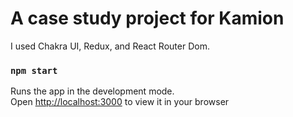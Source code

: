 # A case study project for Kamion

I used Chakra UI, Redux, and React Router Dom. 

### `npm start`

Runs the app in the development mode.\
Open [http://localhost:3000](http://localhost:3000) to view it in your browser
